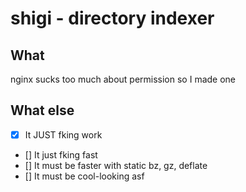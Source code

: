 # shigi - directory indexer

## What

nginx sucks too much about permission so I made one

## What else

- [x] It JUST fking work
- [] It just fking fast
- [] It must be faster with static bz, gz, deflate
- [] It must be cool-looking asf
